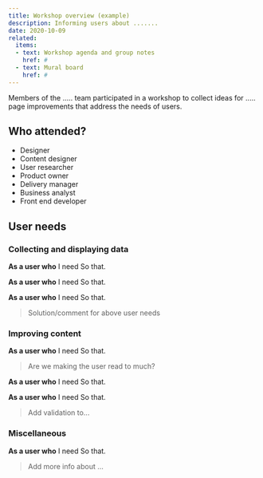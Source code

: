 ```yaml
---
title: Workshop overview (example)
description: Informing users about .......
date: 2020-10-09
related:
  items:
  - text: Workshop agenda and group notes
    href: #
  - text: Mural board
    href: #
---
```



Members of the ..... team participated in a workshop to collect ideas for ..... page improvements that address the needs of users.

## Who attended?
* Designer
* Content designer
* User researcher
* Product owner
* Delivery manager
* Business analyst
* Front end developer

## User needs

### Collecting and displaying data
**As a user who**
I need
So that.

**As a user who**
I need
So that.

**As a user who**
I need
So that.

> Solution/comment for above user needs


### Improving content
**As a user who**
I need
So that.

> Are we making the user read to much?

**As a user who**
I need
So that.

**As a user who**
I need
So that.

> Add validation to...


### Miscellaneous
**As a user who**
I need
So that.

> Add more info about ...
